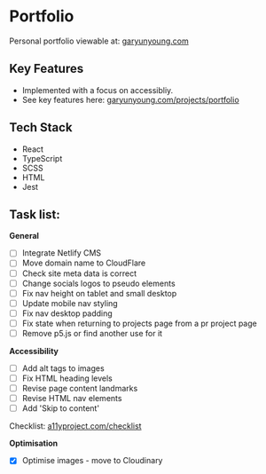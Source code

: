 # Portfolio

Personal portfolio viewable at: [garyunyoung.com](https://www.garyunyoung.com)

## Key Features

- Implemented with a focus on accessibliy.
- See key features here: [garyunyoung.com/projects/portfolio](https://www.garyunyoung.com/projects/portfolio)

## Tech Stack
- React
- TypeScript
- SCSS
- HTML
- Jest

## Task list:
**General**

- [ ] Integrate Netlify CMS
- [ ] Move domain name to CloudFlare
- [ ] Check site meta data is correct
- [ ] Change socials logos to pseudo elements
- [ ] Fix nav height on tablet and small desktop
- [ ] Update mobile nav styling
- [ ] Fix nav desktop padding
- [ ] Fix state when returning to projects page from a pr project page
- [ ] Remove p5.js or find another use for it

**Accessibility**

- [ ] Add alt tags to images
- [ ] Fix HTML heading levels
- [ ] Revise page content landmarks
- [ ] Revise HTML nav elements
- [ ] Add 'Skip to content'

Checklist: [a11yproject.com/checklist](https://www.a11yproject.com/checklist/)


**Optimisation**

- [x] Optimise images - move to Cloudinary
